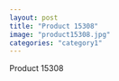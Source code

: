 ```yaml
---
layout: post
title: "Product 15308"
image: "product15308.jpg"
categories: "category1"
---
```

Product 15308
